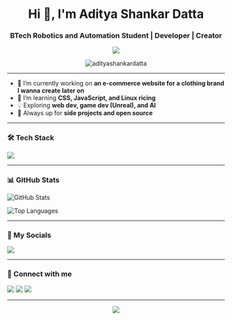 <h1 align="center">Hi 👋, I'm Aditya Shankar Datta</h1>
<h3 align="center">BTech Robotics and Automation Student | Developer | Creator</h3>

<p align="center">
  <img src="https://readme-typing-svg.herokuapp.com?font=Fira+Code&size=22&pause=1000&center=true&vCenter=true&width=435&lines=Building+cool+things+on+the+internet.;Learning+something+new+every+day.">
</p>

<p align="center">
  <img src="https://komarev.com/ghpvc/?username=adityashankardatta&label=Profile+views&color=blue&style=flat" alt="adityashankardatta" />
</p>

---

- 🔭 I’m currently working on **an e-commerce website for a clothing brand I wanna create later on**
- 🌱 I’m learning **CSS, JavaScript, and Linux ricing**
- 💡 Exploring **web dev, game dev (Unreal), and AI**
- 🧠 Always up for **side projects and open source**

---

### 🛠️ Tech Stack

<p align="left">
  <img src="https://skillicons.dev/icons?i=html,css,js,py,cpp,c,linux,bash,vscode,github" />
</p>

---

### 📊 GitHub Stats

<p align="left">
  <img src="https://github-readme-stats.vercel.app/api?username=adityashankardatta&show_icons=true&theme=tokyonight&hide_border=false" alt="GitHub Stats" />
</p>

<p align="left">
  <img src="https://github-readme-stats.vercel.app/api/top-langs/?username=adityashankardatta&layout=compact&theme=tokyonight&hide_border=false" alt="Top Languages" />
</p>


---

### 📲 My Socials

<p align="left">
  <a href="https://mystiquebanda.github.io/my-socials/" target="_blank">
    <img src="https://img.shields.io/badge/My%20Socials-Click%20Here-blueviolet?style=for-the-badge&logo=socialblade&logoColor=white" />
  </a>
</p>

---

### 🤝 Connect with me

<p align="left">
  <a href="https://www.linkedin.com/in/aditya-shankar-datta-854192305/ target="_blank"><img src="https://img.shields.io/badge/LinkedIn-blue?style=flat&logo=linkedin&logoColor=white"/></a>
  <a href="https://www.youtube.com/@retarded_adi" target="_blank"><img src="https://img.shields.io/badge/YouTube-red?style=flat&logo=youtube&logoColor=white"/></a>
  <a href="adityasdatta@email.com"><img src="https://img.shields.io/badge/Email-D14836?style=flat&logo=gmail&logoColor=white"/></a>
</p>

---

<p align="center">
  <img src="https://quotes-github-readme.vercel.app/api?type=horizontal&theme=radical" />
</p>
